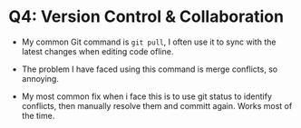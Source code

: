 # Q4: Version Control & Collaboration

- My common Git command is `git pull`, I often use it to sync with the latest changes when editing code ofline.

- The problem I have faced using this command is merge conflicts, so annoying.

- My most common fix when i face this is to use git status to identify conflicts, then manually resolve them and committ again. Works most of the time.
